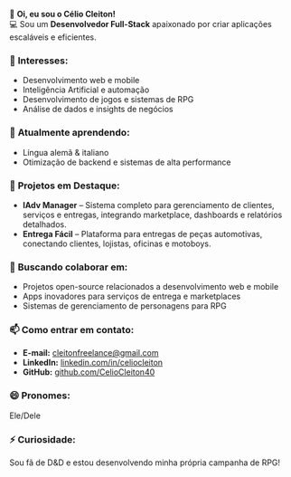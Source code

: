 👋 **Oi, eu sou o Célio Cleiton!**  
💻 Sou um **Desenvolvedor Full-Stack** apaixonado por criar aplicações escaláveis e eficientes.  

### 👀 **Interesses:**  
- Desenvolvimento web e mobile  
- Inteligência Artificial e automação  
- Desenvolvimento de jogos e sistemas de RPG  
- Análise de dados e insights de negócios  

### 🌱 **Atualmente aprendendo:**  
- Língua alemã  & italiano  
- Otimização de backend e sistemas de alta performance  

### 💼 **Projetos em Destaque:**  
- **IAdv Manager** – Sistema completo para gerenciamento de clientes, serviços e entregas, integrando marketplace, dashboards e relatórios detalhados.  
- **Entrega Fácil** – Plataforma para entregas de peças automotivas, conectando clientes, lojistas, oficinas e motoboys.  

### 💞️ **Buscando colaborar em:**  
- Projetos open-source relacionados a desenvolvimento web e mobile  
- Apps inovadores para serviços de entrega e marketplaces  
- Sistemas de gerenciamento de personagens para RPG  

### 📫 **Como entrar em contato:**  
- **E-mail:** [cleitonfreelance@gmail.com](mailto:cleitonfreelance@gmail.com)  
- **LinkedIn:** [linkedin.com/in/celiocleiton](#)  
- **GitHub:** [github.com/CelioCleiton40](https://github.com/CelioCleiton40)  

### 😄 **Pronomes:**  
Ele/Dele  

### ⚡ **Curiosidade:**  
Sou fã de D&D e estou desenvolvendo minha própria campanha de RPG!